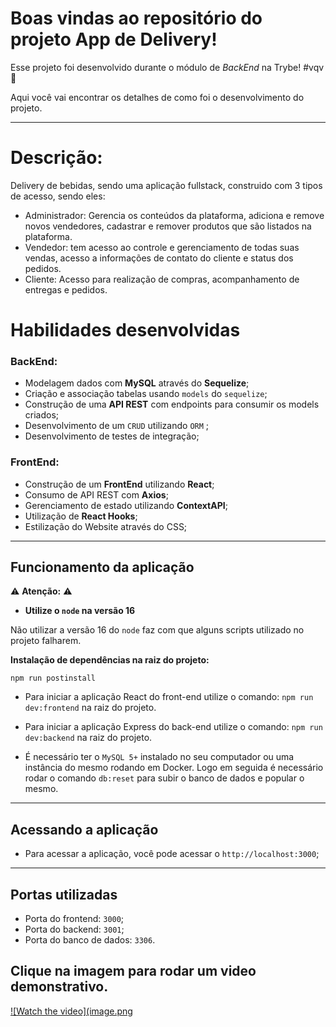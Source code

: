 # Boas vindas ao repositório do projeto App de Delivery!

Esse projeto foi desenvolvido durante o módulo de _BackEnd_ na Trybe! #vqv 🚀

Aqui você vai encontrar os detalhes de como foi o desenvolvimento do projeto.

---
# Descrição:
  Delivery de bebidas, sendo uma aplicação fullstack, construido com 3 tipos de acesso, sendo eles:
 - Administrador: Gerencia os conteúdos da plataforma, adiciona e remove novos vendedores, cadastrar e remover produtos que são listados na plataforma.
 - Vendedor: tem acesso ao controle e gerenciamento de todas suas vendas, acesso a informações de contato do cliente e status dos pedidos.
 - Cliente: Acesso para realização de compras, acompanhamento de entregas e pedidos.
  
# Habilidades desenvolvidas
### BackEnd:
 - Modelagem dados com **MySQL** através do **Sequelize**;
 - Criação e associação tabelas usando `models` do `sequelize`;
 - Construção de uma **API REST** com endpoints para consumir os models criados;
 - Desenvolvimento de um `CRUD` utilizando `ORM` ;
 - Desenvolvimento de testes de integração;

 ### FrontEnd:
  - Construção de um **FrontEnd** utilizando **React**;
  - Consumo de API REST com **Axios**;
  - Gerenciamento de estado utilizando **ContextAPI**;
  - Utilização de **React Hooks**;
  - Estilização do Website através do CSS;
 ---

 ## Funcionamento da aplicação

⚠ **Atenção:** ⚠

- **Utilize o `node` na versão 16**

Não utilizar a versão 16 do `node` faz com  que alguns scripts utilizado no projeto falharem.


**Instalação de dependências na raiz do projeto:** 

```
npm run postinstall
```

- Para iniciar a aplicação React do front-end utilize o comando: `npm run dev:frontend` na raiz do projeto.

- Para iniciar a aplicação Express do back-end utilize o comando: `npm run dev:backend` na raiz do projeto.

- É necessário ter o `MySQL 5+` instalado no seu computador ou uma instância do mesmo rodando em Docker. Logo em seguida é necessário rodar o comando `db:reset` para subir o banco de dados e popular o mesmo. 

---

## Acessando a aplicação

- Para acessar a aplicação, você pode acessar o  `http://localhost:3000`;

---

## Portas utilizadas

  - Porta do frontend: `3000`;
  - Porta do backend: `3001`;
  - Porta do banco de dados: `3306`.


## Clique na imagem para rodar um video demonstrativo.

[![Watch the video](image.png](delivery-bebidas-2023-04-13_12.50.20.mp4)
